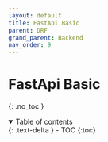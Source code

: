 ```yaml
---
layout: default
title: FastApi Basic
parent: DRF
grand_parent: Backend
nav_order: 9
---
```


# FastApi Basic
{: .no_toc }

<details open markdown="block">
  <summary>
    Table of contents
  </summary>
  {: .text-delta }
- TOC
{:toc}
</details>
<!------------------------------------ STEP ------------------------------------>
